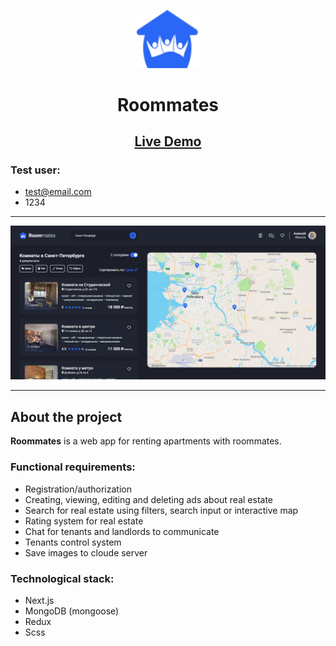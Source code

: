 <p align="center">
    <img width="100" src="./public/img/logo.svg" alt="Roommates logo">
</p>
<h1 align="center">Roommates</h1>

<h2 align="center">
    <a href="https://roommates-profpopoff.vercel.app/">Live Demo</a>
</h2>

### Test user:

- test@email.com
- 1234

---

![alt text](public/img/home-page.png)

---

## About the project

**Roommates** is a web app for renting apartments with roommates.

### Functional requirements:

- Registration/authorization
- Creating, viewing, editing and deleting ads about real estate
- Search for real estate using filters, search input or interactive map
- Rating system for real estate
- Chat for tenants and landlords to communicate
- Tenants control system
- Save images to cloude server

### Technological stack:

- Next.js
- MongoDB (mongoose)
- Redux
- Scss

